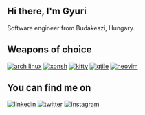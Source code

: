 ## Hi there, I'm Gyuri

Software engineer from Budakeszi, Hungary.

## Weapons of choice

[![arch linux](https://img.shields.io/badge/OS-ArchLinux-0f94d2?style=for-the-badge)](https://www.archlinux.org/)
[![xonsh](https://img.shields.io/badge/shell-xonsh-e7e7ff?style=for-the-badge)](https://xon.sh/)
[![kitty](https://img.shields.io/badge/terminal-kitty-784421?style=for-the-badge)](https://sw.kovidgoyal.net/kitty/)
[![qtile](https://img.shields.io/badge/WM-qtile-215578?style=for-the-badge)](https://qtile.org/)
[![neovim](https://img.shields.io/badge/editor-neovim-54a242?style=for-the-badge)](https://neovim.io/)

## You can find me on

[![linkedin](https://img.shields.io/badge/linkedin-dyuri-0077b5?logo=linkedin&style=for-the-badge)](https://www.linkedin.com/in/dyuri/)
[![twitter](https://img.shields.io/badge/twitter-repadyuri-1da1f2?logo=twitter&style=for-the-badge)](https://twitter.com/repadyuri/)
[![instagram](https://img.shields.io/badge/instagram-repadyuri-e4405f?logo=instagram&style=for-the-badge)](https://www.instagram.com/repadyuri/)
